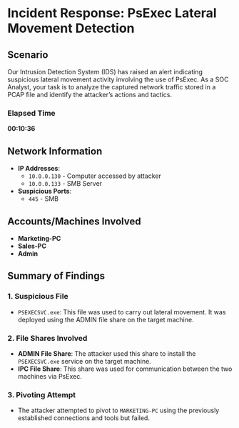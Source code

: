 # Incident Response: PsExec Lateral Movement Detection

## Scenario
Our Intrusion Detection System (IDS) has raised an alert indicating suspicious lateral movement activity involving the use of PsExec. As a SOC Analyst, your task is to analyze the captured network traffic stored in a PCAP file and identify the attacker’s actions and tactics.

### Elapsed Time
**00:10:36**

## Network Information
- **IP Addresses**:
  - `10.0.0.130` - Computer accessed by attacker
  - `10.0.0.133` - SMB Server
- **Suspicious Ports**:
  - `445` - SMB

## Accounts/Machines Involved
- **Marketing-PC**
- **Sales-PC**
- **Admin**

## Summary of Findings
### 1. **Suspicious File**
- `PSEXECSVC.exe`: This file was used to carry out lateral movement. It was deployed using the ADMIN file share on the target machine.

### 2. **File Shares Involved**
- **ADMIN File Share**: The attacker used this share to install the `PSEXECSVC.exe` service on the target machine.
- **IPC File Share**: This share was used for communication between the two machines via PsExec.

### 3. **Pivoting Attempt**
- The attacker attempted to pivot to `MARKETING-PC` using the previously established connections and tools but failed.
